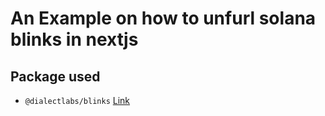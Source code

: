 # An Example on how to unfurl solana blinks in nextjs
## Package used
- `@dialectlabs/blinks` [Link](https://github.com/dialectlabs/blinks)
